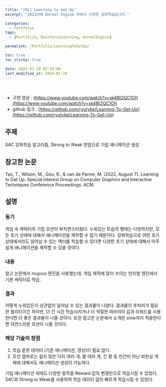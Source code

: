```yaml
---
title: "[RL] Learning to Get Up"
excerpt: "2023년에 Unreal Engine 위에서 구현한 강화학습입니다."

categories:
  - Portfolio
tags:
  - [Portfolio, ReinforceLearning, UnrealEngine]

permalink: /Portfolio/LearningToGetUp/

toc: true
toc_sticky: true

date: 2024-01-20 02:10:00
last_modified_at: 2024-01-20
---
```

<br>

- 구현 영상 : [https://www.youtube.com/watch?v=sk4Bt2QC1OI](https://www.youtube.com/watch?v=sk4Bt2QC1OI)
- github 링크 : [https://github.com/ryutyke/Learning-To-Get-Up](https://github.com/ryutyke/Learning-To-Get-Up)

## 주제
SAC 강화학습 알고리즘, Strong to Weak 방법으로 기립 애니메이션 생성

## 참고한 논문
Tao, T., Wilson, M., Gou, R., & van de Panne, M. (2022, August 7). Learning to Get Up. Special Interest Group on Computer Graphics and Interactive Techniques Conference Proceedings. ACM. 

## 설명

### 동기 
게임 속 캐릭터의 기립 모션이 부자연스러웠다. 누워있는 모습의 형태는 다양하지만, 모든 초기 상태에 대해서 애니메이션을 제작할 수 없기 때문이다. 강화학습으로 어떤 초기 상태에서라도 일어날 수 있는 액터를 학습할 수 있다면 다양한 초기 상태에 대해서 아주 쉽게 애니메이션을 제작할 수 있을 것이다.

### 내용 
참고 논문에서 mujoco 엔진을 사용했는데, 게임 제작에 많이 쓰이는 언리얼 엔진에서 기본 캐릭터로 학습.

### 결과 
어떻게 누워있든지 상관없이 일어날 수 있는 결과물이 나왔다. 결과물이 후처리가 필요한 퀄리티이긴 하지만, 더 긴 시간 학습시키거나 더 적절한 파라미터 값과 리워드를 사용한다면 더 좋은 결과물이 나올 것이다. 또한 참고한 논문에서 소개한 slow까지 적용한다면 자연스러운 모션이 나올 것이다.

### 해당 기술의 장점
1. 학습 훈련 데이터 (기존 애니메이션, 영상)이 필요 없다.
2. 모션 캡쳐로는 쉽지 않은 다리 여러 개, 팔 여러 개, 긴 팔 등 인간이 아닌 비현실 개체에 대해서도 애니메이션 생성이 가능하다.

기립 애니메이션 외에도 다양한 동작을 Reward 값의 변경만으로 학습시킬 수 있었다. SAC와 Strong to Weak를 사용하여 학습 데이터 없이 빠르게 학습시킬 수 있었다.